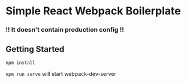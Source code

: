 # Simple React Webpack Boilerplate

### :bangbang: It doesn't contain production config :bangbang:

## Getting Started

``` npm install ```

``` npm run serve ``` will start webpack-dev-server
